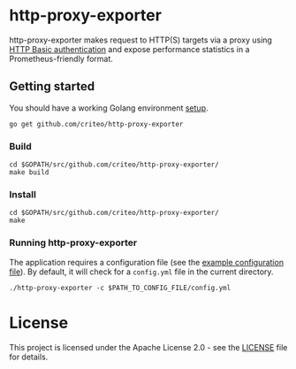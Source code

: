 # http-proxy-exporter

http-proxy-exporter makes request to HTTP(S) targets via a proxy using [HTTP Basic authentication](https://en.wikipedia.org/wiki/Basic_access_authentication) and expose performance statistics in a Prometheus-friendly format.

## Getting started

You should have a working Golang environment [setup](https://golang.org/doc/install).

```
go get github.com/criteo/http-proxy-exporter
```

### Build

```
cd $GOPATH/src/github.com/criteo/http-proxy-exporter/
make build
```

### Install

```
cd $GOPATH/src/github.com/criteo/http-proxy-exporter/
make
```

### Running http-proxy-exporter

The application requires a configuration file (see the [example configuration file](config.example.yml)). By default, it will check for a `config.yml` file in the current directory.

```
./http-proxy-exporter -c $PATH_TO_CONFIG_FILE/config.yml
```

# License

This project is licensed under the Apache License 2.0 - see the [LICENSE](LICENSE) file for details.